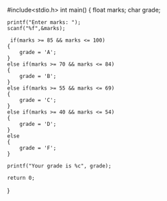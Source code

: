 #include<stdio.h>
int main() 
{
	float marks;
	char grade;
	
	printf("Enter marks: ");
	scanf("%f",&marks);
	
	 if(marks >= 85 && marks <= 100)
    {
        grade = 'A';
    }
    else if(marks >= 70 && marks <= 84)
    {
        grade = 'B';
    }
    else if(marks >= 55 && marks <= 69)
    {
        grade = 'C';
    }
    else if(marks >= 40 && marks <= 54)
    {
        grade = 'D';
    }
    else 
    {
        grade = 'F';
    }
                    
    printf("Your grade is %c", grade);
    
    return 0;

}
